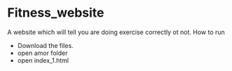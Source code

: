 # Fitness_website
A website which will tell you are doing exercise correctly ot not.
How to run 
- Download the files.
- open amor folder
- open index_1.html
